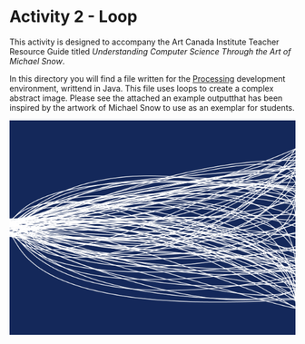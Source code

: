 # Activity 2 - Loop
This activity is designed to accompany the Art Canada Institute Teacher Resource Guide titled *Understanding Computer Science Through the Art of Michael Snow*.

In this directory you will find a file written for the [Processing](https://processing.org) development environment, writtend in Java. This file uses loops to create a complex abstract image. Please see the attached an example outputthat has been inspired by the artwork of Michael Snow to use as an exemplar for students.

![Michael Snow inspired image with loops](./snowLoop.png)
